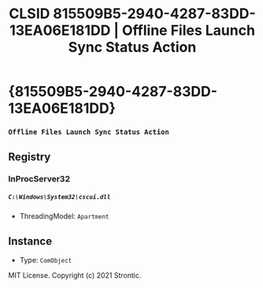 ﻿---
title: "CLSID 815509B5-2940-4287-83DD-13EA06E181DD | Offline Files Launch Sync Status Action"
excerpt: What is COM-Object CLSID 815509B5-2940-4287-83DD-13EA06E181DD?
---

# {815509B5-2940-4287-83DD-13EA06E181DD}

### `Offline Files Launch Sync Status Action`

## Registry


### InProcServer32

##### `C:\Windows\System32\cscui.dll`
* ThreadingModel: `Apartment`

## Instance

* Type: `ComObject`

MIT License. Copyright (c) 2021 Strontic.


